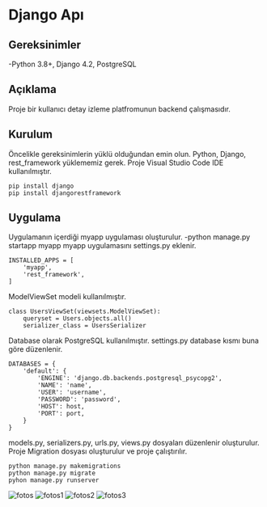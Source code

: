 # Django Apı

## Gereksinimler

-Python 3.8+, Django 4.2, PostgreSQL

## Açıklama

Proje bir kullanıcı detay izleme platfromunun backend çalışmasıdır. 

## Kurulum

Öncelikle gereksinimlerin yüklü olduğundan emin olun. Python, Django, rest_framework yüklememiz gerek. Proje Visual Studio Code IDE kullanılmıştır.
```
pip install django
pip install djangorestframework
```

## Uygulama

Uygulamanın içerdiği myapp uygulaması oluşturulur.
-python manage.py startapp myapp
myapp uygulamasını settings.py eklenir.

```
INSTALLED_APPS = [
    'myapp',
    'rest_framework',
]
```

ModelViewSet modeli kullanılmıştır.

```
class UsersViewSet(viewsets.ModelViewSet):
    queryset = Users.objects.all()
    serializer_class = UsersSerializer
```

Database olarak PostgreSQL kullanılmıştır. settings.py database kısmı buna göre düzenlenir.
```
DATABASES = {
    'default': {
        'ENGINE': 'django.db.backends.postgresql_psycopg2',
        'NAME': 'name', 
        'USER': 'username',
        'PASSWORD': 'password',
        'HOST': host, 
        'PORT': port,
    }
}
```

models.py, serializers.py, urls.py, views.py dosyaları düzenlenir oluşturulur.
Proje Migration dosyası oluşturulur ve proje çalıştırılır.
```
python manage.py makemigrations
python manage.py migrate
pyhon manage.py runserver
```

![fotos](https://github.com/Musadalancikar/n2project/assets/91824791/f487a369-abd2-4f15-871b-f3fd99251a57)
![fotos1](https://github.com/Musadalancikar/n2project/assets/91824791/3e149d52-f38f-4c40-9f15-1009f82b1116)
![fotos2](https://github.com/Musadalancikar/n2project/assets/91824791/9f929a67-5bc8-430c-9102-91c71cf8bc3f)
![fotos3](https://github.com/Musadalancikar/n2project/assets/91824791/1a0cc9bb-c276-43df-97de-f2e9fd3eb269)


